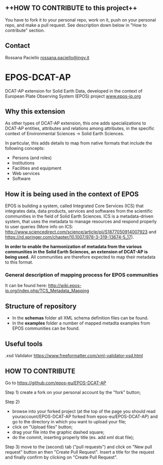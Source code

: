 ## ++HOW TO CONTRIBUTE to this project++
You have to fork it to your personal repo, work on it, push on your personal repo, and make a pull request. 
See description down below in "How to contribute" section.

## Contact
Rossana Paciello rossana.paciello@ingv.it

# EPOS-DCAT-AP
DCAT-AP extension for Solid Earth Data, developed in the context of European Plate Observing System (EPOS) project www.epos-ip.org

## Why this extension
As other types of DCAT-AP extension, this one adds specializations to DCAT-AP entities, attributes and relations among attributes, in the specific context of Environmental Sciences -> Solid Earth Sciences.

In particular, this adds details to map from native formats that include the following concepts:
- Persons (and roles)
- Institutions
- Facilities and equipment
- Web services
- Software 

## How it is being used in the context of EPOS
EPOS is building a system, called Integrated Core Services (ICS) that integrates data, data products, services and softwares from the scientific communities in the field of Solid Earth Sciences.
ICS is a metadata-driven system, that uses the metadata to manage resources and respond properly to user queries (More info on ICS: http://www.sciencedirect.com/science/article/pii/S1877050914007923 and https://rd.springer.com/chapter/10.1007/978-3-319-13674-5_17).

**In order to enable the harmonization of metadata from the various communities in the Solid Earth Sciences, an extension of DCAT-AP is being used.**
All communities are therefore expected to map their metadata to this format.

### General description of mapping process for EPOS communities
It can be found here: http://wiki.epos-ip.org/index.php/TCS_Metadata_Mapping

## Structure of repository
- In the **schemas** folder all XML schema definition files can be found.
- In the **examples** folder a number of mapped metadta examples from EPOS communities can be found.

## Useful tools
.xsd Validator https://www.freeformatter.com/xml-validator-xsd.html

## HOW TO CONTRIBUTE
Go to https://github.com/epos-eu/EPOS-DCAT-AP

Step 1)
create a fork on your personal account by the "fork" button;

Step 2)
- browse into your forked project (at the top of the page you should read youraccount/EPOS-DCAT-AP forked from epos-eu/EPOS-DCAT-AP) and go to the directory in which you want to upload your file;
- click on "Upload files" button;
- drag your file into the graphic dashed square;
- do the commit, inserting properly title (es. add <MY NFO> xml dcat file);

Step 3)
move to the (second) tab ("pull requests") and click on "New pull request" button an then "Create Pull Request".
Insert a title for the request and finally confirm by clicking on "Create Pull Request".
